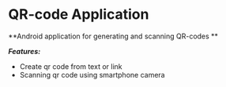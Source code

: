 # QR-code Application
**Android application for generating and scanning QR-codes **  
  
***Features:***
* Create qr code from text or link  
* Scanning qr code using smartphone camera 
